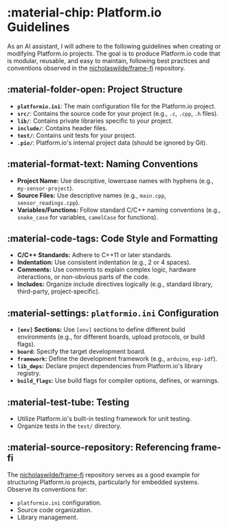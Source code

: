 # :material-chip: Platform.io Guidelines

As an AI assistant, I will adhere to the following guidelines when creating or modifying Platform.io projects. The goal is to produce Platform.io code that is modular, reusable, and easy to maintain, following best practices and conventions observed in the [nicholaswilde/frame-fi](https://github.com/nicholaswilde/frame-fi) repository.

## :material-folder-open: Project Structure

-   **`platformio.ini`**: The main configuration file for the Platform.io project.
-   **`src/`**: Contains the source code for your project (e.g., `.c`, `.cpp`, `.h` files).
-   **`lib/`**: Contains private libraries specific to your project.
-   **`include/`**: Contains header files.
-   **`test/`**: Contains unit tests for your project.
-   **`.pio/`**: Platform.io's internal project data (should be ignored by Git).

## :material-format-text: Naming Conventions

-   **Project Name:** Use descriptive, lowercase names with hyphens (e.g., `my-sensor-project`).
-   **Source Files:** Use descriptive names (e.g., `main.cpp`, `sensor_readings.cpp`).
-   **Variables/Functions:** Follow standard C/C++ naming conventions (e.g., `snake_case` for variables, `camelCase` for functions).

## :material-code-tags: Code Style and Formatting

-   **C/C++ Standards:** Adhere to C++11 or later standards.
-   **Indentation:** Use consistent indentation (e.g., 2 or 4 spaces).
-   **Comments:** Use comments to explain complex logic, hardware interactions, or non-obvious parts of the code.
-   **Includes:** Organize include directives logically (e.g., standard library, third-party, project-specific).

## :material-settings: `platformio.ini` Configuration

-   **`[env]` Sections:** Use `[env]` sections to define different build environments (e.g., for different boards, upload protocols, or build flags).
-   **`board`:** Specify the target development board.
-   **`framework`:** Define the development framework (e.g., `arduino`, `esp-idf`).
-   **`lib_deps`:** Declare project dependencies from Platform.io's library registry.
-   **`build_flags`:** Use build flags for compiler options, defines, or warnings.

## :material-test-tube: Testing

-   Utilize Platform.io's built-in testing framework for unit testing.
-   Organize tests in the `test/` directory.

## :material-source-repository: Referencing frame-fi

The [nicholaswilde/frame-fi](https://github.com/nicholaswilde/frame-fi) repository serves as a good example for structuring Platform.io projects, particularly for embedded systems. Observe its conventions for:
-   `platformio.ini` configuration.
-   Source code organization.
-   Library management.
